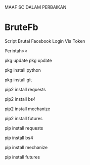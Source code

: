 MAAF SC DALAM PERBAIKAN 

# BruteFb
Script Brutal Facebook Login Via Token

Perintah><

pkg update pkg update

pkg install python

pkg install git

pip2 install requests

pip2 install bs4

pip2 install mechanize

pip2 install futures

pip install requests

pip install bs4

pip install mechanize

pip install futures
